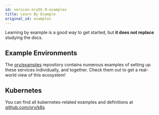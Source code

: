 ```yaml
---
id: version-oryOS.9-examples
title: Learn By Example
original_id: examples
---
```


Learning by example is a good way to get started, but **it does not replace**
studying the docs.

## Example Environments

The [ory/examples](https://github.com/ory/examples) repository contains numerous
examples of setting up these services individually, and together. Check them out
to get a real-world view of this ecosystem!

## Kubernetes

You can find all kubernetes-related examples and definitions at
[github.com/ory/k8s](https://github.com/ory/k8s)
